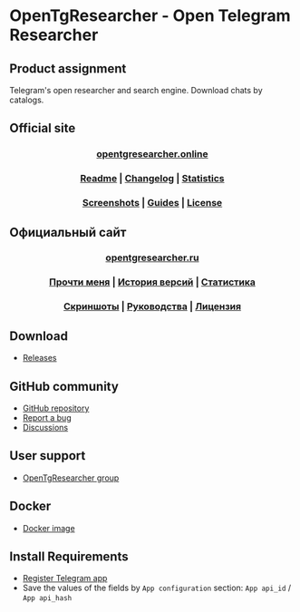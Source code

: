 ﻿# OpenTgResearcher - Open Telegram Researcher

## Product assignment
Telegram's open researcher and search engine. Download chats by catalogs. 

## Official site
### <div align="center"><b><a href="http://opentgresearcher.online">opentgresearcher.online</a></b></div>
### <div align="center"><b><a href="README.md">Readme</a> | <a href="Docs/CHANGELOG.md">Changelog</a> | <a href="Docs/RELEASES.md">Statistics</a></b></div>
### <div align="center"><b><a href="Docs/SCREENSHOTS.md">Screenshots</a> | <a href="Docs/GUIDES.md">Guides</a> | <a href="LICENSE.md">License</a></b></div>

## Официальный сайт
### <div align="center"><b><a href="http://opentgresearcher.ru">opentgresearcher.ru</a></b></div>
### <div align="center"><b><a href="README-RUS.md">Прочти меня</a> | <a href="Docs/CHANGELOG-RUS.md">История версий</a> | <a href="Docs/RELEASES-RUS.md">Статистика</a></b></div>
### <div align="center"><b><a href="Docs/SCREENSHOTS.md">Скриншоты</a> | <a href="Docs/GUIDES-RUS.md">Руководства</a> | <a href="LICENSE.md">Лицензия</a></b></div>

## Download
- [Releases](https://github.com/DamianMorozov/OpenTgResearcher/releases)

## GitHub community
- [GitHub repository](https://github.com/DamianMorozov/OpenTgResearcher)
- [Report a bug](https://github.com/DamianMorozov/OpenTgResearcher/issues)
- [Discussions](https://github.com/DamianMorozov/OpenTgResearcher/discussions)

## User support
- [OpenTgResearcher group](https://t.me/OpenTgResearcher)

## Docker
- [Docker image](https://hub.docker.com/repository/docker/damianmorozov/tgdownloader-console)

## Install Requirements
- [Register Telegram app](https://my.telegram.org/apps)
- Save the values of the fields by `App configuration` section: `App api_id` / `App api_hash`
